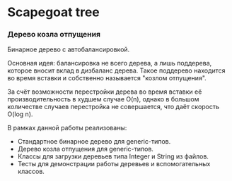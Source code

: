 # **Scapegoat tree**
### **Дерево козла отпущения**

Бинарное дерево с автобалансировкой.

Основная идея: балансировка не всего дерева, а лишь поддерева, которое вносит вклад в дизбаланс дерева.
Такое поддерево находится во время вставки и собственно называется "козлом отпущения".

За счёт возможности перестройки дерева во время вставки её производительность в худшем случае O(n),
однако в большом количестве случаев перестройка не совершается, что даёт скорость O(log n).


В рамках данной работы реализованы:
* Стандартное бинарное дерево для generic-типов.
* Дерево козла отпущения для generic-типов.
* Классы для загрузки деревьев типа Integer и String из файлов.
* Тесты для демонстрации работы деревьев и вспомогательных классов.